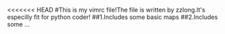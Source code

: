 <<<<<<< HEAD
#This is my vimrc file!The file is written by zzlong.It's especilly fit for 
python coder!
##1.Includes some basic maps
##2.Includes some ...
